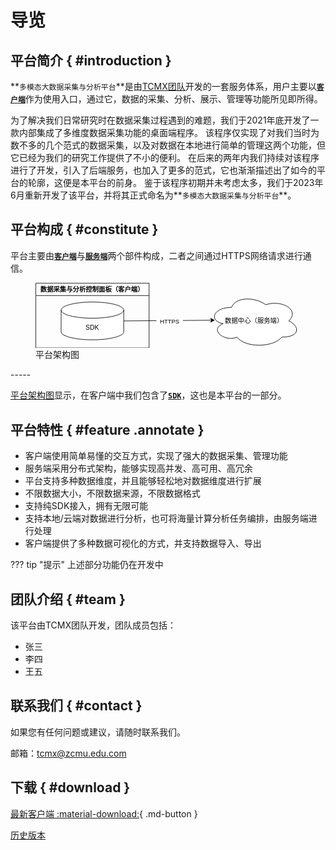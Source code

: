 # 导览

## 平台简介 { #introduction }

**`多模态大数据采集与分析平台`**是由[TCMX团队](#team)开发的一套服务体系，用户主要以[**`客户端`**](client/index.md)作为使用入口，通过它，数据的采集、分析、展示、管理等功能所见即所得。

为了解决我们日常研究时在数据采集过程遇到的难题，我们于2021年底开发了一款内部集成了多维度数据采集功能的桌面端程序。
该程序仅实现了对我们当时为数不多的几个范式的数据采集，以及对数据在本地进行简单的管理这两个功能，但它已经为我们的研究工作提供了不小的便利。
在后来的两年内我们持续对该程序进行了开发，引入了后端服务，也加入了更多的范式，它也渐渐描述出了如今的平台的轮廓，这便是本平台的前身。
鉴于该程序初期并未考虑太多，我们于2023年6月重新开发了该平台，并将其正式命名为**`多模态大数据采集与分析平台`**。

## 平台构成 { #constitute }

平台主要由[**`客户端`**](client/index.md)与[**`服务端`**](server/index.md)两个部件构成，二者之间通过HTTPS网络请求进行通信。

<figure id="constitute">
    <svg xmlns="http://www.w3.org/2000/svg" xmlns:xlink="http://www.w3.org/1999/xlink" version="1.1" width="491px" height="121px" viewBox="-0.5 -0.5 491 121"><defs/><g><a xlink:href="server"><g><path d="M 362.5 45 C 328.5 45 320 70 347.2 75 C 320 86 350.6 110 372.7 100 C 388 120 439 120 456 100 C 490 100 490 80 468.75 70 C 490 50 456 30 426.25 40 C 405 25 371 25 362.5 45 Z" fill="rgb(255, 255, 255)" stroke="rgb(0, 0, 0)" stroke-miterlimit="10" pointer-events="all"/></g><g><g transform="translate(-0.5 -0.5)"><switch><foreignObject pointer-events="none" width="100%" height="100%" requiredFeatures="http://www.w3.org/TR/SVG11/feature#Extensibility" style="overflow: visible; text-align: left;"><div xmlns="http://www.w3.org/1999/xhtml" style="display: flex; align-items: unsafe center; justify-content: unsafe center; width: 168px; height: 1px; padding-top: 70px; margin-left: 321px;"><div data-drawio-colors="color: rgb(0, 0, 0); " style="box-sizing: border-box; font-size: 0px; text-align: center;"><div style="display: inline-block; font-size: 12px; font-family: Helvetica; color: rgb(0, 0, 0); line-height: 1.2; pointer-events: all; white-space: normal; overflow-wrap: normal;">数据中心（服务端）</div></div></div></foreignObject><text x="405" y="74" fill="rgb(0, 0, 0)" font-family="Helvetica" font-size="12px" text-anchor="middle">数据中心（服务端）</text></switch></g></g></a><a xlink:href="client"><g><path d="M 0 23 L 0 0 L 210 0 L 210 23" fill="rgb(255, 255, 255)" stroke="rgb(0, 0, 0)" stroke-miterlimit="10" pointer-events="all"/><path d="M 0 23 L 0 120 L 210 120 L 210 23" fill="none" stroke="rgb(0, 0, 0)" stroke-miterlimit="10"/><path d="M 0 23 L 210 23" fill="none" stroke="rgb(0, 0, 0)" stroke-miterlimit="10"/></g><g><g transform="translate(-0.5 -0.5)"><switch><foreignObject pointer-events="none" width="100%" height="100%" requiredFeatures="http://www.w3.org/TR/SVG11/feature#Extensibility" style="overflow: visible; text-align: left;"><div xmlns="http://www.w3.org/1999/xhtml" style="display: flex; align-items: unsafe center; justify-content: unsafe center; width: 208px; height: 1px; padding-top: 12px; margin-left: 1px;"><div data-drawio-colors="color: rgb(0, 0, 0); " style="box-sizing: border-box; font-size: 0px; text-align: center;"><div style="display: inline-block; font-size: 12px; font-family: Helvetica; color: rgb(0, 0, 0); line-height: 1.2; pointer-events: all; font-weight: bold; white-space: normal; overflow-wrap: normal;">数据采集与分析控制面板（客户端）</div></div></div></foreignObject><text x="105" y="15" fill="rgb(0, 0, 0)" font-family="Helvetica" font-size="12px" text-anchor="middle" font-weight="bold">数据采集与分析控制面板（客户端）</text></switch></g></g></a><a xlink:href="sdk"><g><path d="M 47 50 C 47 41.72 72.97 35 105 35 C 120.38 35 135.14 36.58 146.01 39.39 C 156.89 42.21 163 46.02 163 50 L 163 90 C 163 98.28 137.03 105 105 105 C 72.97 105 47 98.28 47 90 Z" fill="rgb(255, 255, 255)" stroke="rgb(0, 0, 0)" stroke-miterlimit="10" pointer-events="all"/><path d="M 163 50 C 163 58.28 137.03 65 105 65 C 72.97 65 47 58.28 47 50" fill="none" stroke="rgb(0, 0, 0)" stroke-miterlimit="10" pointer-events="all"/></g><g><g transform="translate(-0.5 -0.5)"><switch><foreignObject pointer-events="none" width="100%" height="100%" requiredFeatures="http://www.w3.org/TR/SVG11/feature#Extensibility" style="overflow: visible; text-align: left;"><div xmlns="http://www.w3.org/1999/xhtml" style="display: flex; align-items: unsafe center; justify-content: unsafe center; width: 114px; height: 1px; padding-top: 83px; margin-left: 48px;"><div data-drawio-colors="color: rgb(0, 0, 0); " style="box-sizing: border-box; font-size: 0px; text-align: center;"><div style="display: inline-block; font-size: 12px; font-family: Helvetica; color: rgb(0, 0, 0); line-height: 1.2; pointer-events: all; white-space: normal; overflow-wrap: normal;">SDK</div></div></div></foreignObject><text x="105" y="86" fill="rgb(0, 0, 0)" font-family="Helvetica" font-size="12px" text-anchor="middle">SDK</text></switch></g></g></a><g><path d="M 163 70 L 325.7 68.75" fill="none" stroke="rgb(0, 0, 0)" stroke-miterlimit="10" pointer-events="stroke"/><path d="M 330.95 68.71 L 323.98 72.26 L 325.7 68.75 L 323.93 65.26 Z" fill="rgb(0, 0, 0)" stroke="rgb(0, 0, 0)" stroke-miterlimit="10" pointer-events="all"/></g><g><g transform="translate(-0.5 -0.5)"><switch><foreignObject pointer-events="none" width="100%" height="100%" requiredFeatures="http://www.w3.org/TR/SVG11/feature#Extensibility" style="overflow: visible; text-align: left;"><div xmlns="http://www.w3.org/1999/xhtml" style="display: flex; align-items: unsafe center; justify-content: unsafe center; width: 1px; height: 1px; padding-top: 70px; margin-left: 248px;"><div data-drawio-colors="color: rgb(0, 0, 0); background-color: rgb(255, 255, 255); " style="box-sizing: border-box; font-size: 0px; text-align: center;"><div style="display: inline-block; font-size: 11px; font-family: Helvetica; color: rgb(0, 0, 0); line-height: 1.2; pointer-events: all; background-color: rgb(255, 255, 255); white-space: nowrap;">Label</div></div></div></foreignObject><text x="248" y="73" fill="rgb(0, 0, 0)" font-family="Helvetica" font-size="11px" text-anchor="middle">Label</text></switch></g></g><g><g transform="translate(-0.5 -0.5)"><switch><foreignObject pointer-events="none" width="100%" height="100%" requiredFeatures="http://www.w3.org/TR/SVG11/feature#Extensibility" style="overflow: visible; text-align: left;"><div xmlns="http://www.w3.org/1999/xhtml" style="display: flex; align-items: unsafe center; justify-content: unsafe center; width: 1px; height: 1px; padding-top: 71px; margin-left: 248px;"><div data-drawio-colors="color: rgb(0, 0, 0); background-color: rgb(255, 255, 255); " style="box-sizing: border-box; font-size: 0px; text-align: center;"><div style="display: inline-block; font-size: 11px; font-family: Helvetica; color: rgb(0, 0, 0); line-height: 1.2; pointer-events: all; background-color: rgb(255, 255, 255); white-space: nowrap;">  HTTPS  </div></div></div></foreignObject><text x="248" y="74" fill="rgb(0, 0, 0)" font-family="Helvetica" font-size="11px" text-anchor="middle">  HTTPS  </text></switch></g></g></g><switch><g requiredFeatures="http://www.w3.org/TR/SVG11/feature#Extensibility"/><a transform="translate(0,-5)" xlink:href="https://www.drawio.com/doc/faq/svg-export-text-problems" target="_blank"><text text-anchor="middle" font-size="10px" x="50%" y="100%">Text is not SVG - cannot display</text></a></switch></svg>
    <figcaption>平台架构图</figcaption>
</figure>
-----

[平台架构图](#constitute)显示，在客户端中我们包含了[**`SDK`**](sdk/index.md)，这也是本平台的一部分。

## 平台特性 { #feature .annotate }

- 客户端使用简单易懂的交互方式，实现了强大的数据采集、管理功能
- 服务端采用分布式架构，能够实现高并发、高可用、高冗余
- 平台支持多种数据维度，并且能够轻松地对数据维度进行扩展
- 不限数据大小，不限数据来源，不限数据格式
- 支持纯SDK接入，拥有无限可能
- 支持本地/云端对数据进行分析，也可将海量计算分析任务编排，由服务端进行处理
- 客户端提供了多种数据可视化的方式，并支持数据导入、导出

??? tip "提示"
    上述部分功能仍在开发中

## 团队介绍 { #team }

该平台由TCMX团队开发，团队成员包括：

- 张三
- 李四
- 王五

## 联系我们 { #contact }

如果您有任何问题或建议，请随时联系我们。

邮箱：<tcmx@zcmu.edu.com>

## 下载 { #download }

[最新客户端 :material-download:](index.md){ .md-button }

[历史版本](index.md)
